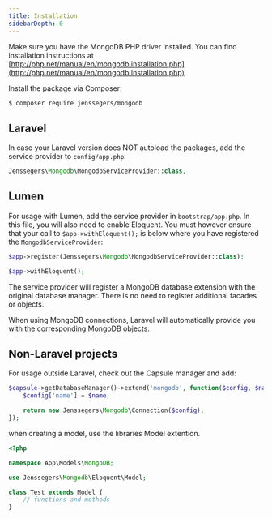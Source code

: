 ```yaml
---
title: Installation
sidebarDepth: 0
---
```


Make sure you have the MongoDB PHP driver installed.
You can find installation instructions at [http://php.net/manual/en/mongodb.installation.php](http://php.net/manual/en/mongodb.installation.php)

Install the package via Composer:
```bash
$ composer require jenssegers/mongodb
```

## Laravel
In case your Laravel version does NOT autoload the packages, add the service provider to `config/app.php`:
```php
Jenssegers\Mongodb\MongodbServiceProvider::class,
```

## Lumen
For usage with Lumen, add the service provider in `bootstrap/app.php`. In this file, you will also need to enable Eloquent. You must however ensure that your call to `$app->withEloquent();` is below where you have registered the `MongodbServiceProvider`:
```php
$app->register(Jenssegers\Mongodb\MongodbServiceProvider::class);

$app->withEloquent();
```

The service provider will register a MongoDB database extension with the original database manager. There is no need to register additional facades or objects.

When using MongoDB connections, Laravel will automatically provide you with the corresponding MongoDB objects.

## Non-Laravel projects
For usage outside Laravel, check out the Capsule manager and add:
```php
$capsule->getDatabaseManager()->extend('mongodb', function($config, $name) {
    $config['name'] = $name;

    return new Jenssegers\Mongodb\Connection($config);
});
```

when creating a model, use the libraries Model extention.
```php
<?php

namespace App\Models\MongoDB;

use Jenssegers\Mongodb\Eloquent\Model;

class Test extends Model {
    // functions and methods
}
```
